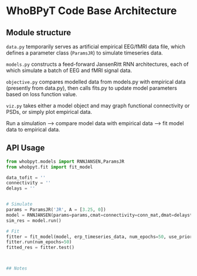 # WhoBPyT Code Base Architecture


## Module structure

`data.py` temporarily serves as artificial empirical EEG/fMRI data file, which defines a parameter class (`ParamsJR`) to simulate timeseries data.  

`models.py` constructs a feed-forward JansenRitt RNN architectures, each of which simulate a batch of EEG and fMRI signal data.  

`objective.py` compares modelled data from models.py with empirical data (presently from data.py), then calls fits.py to update model parameters based on loss function value.  

`viz.py` takes either a model object and may graph functional connectivity or PSDs, or simply plot empirical data.


Run a simulation --> compare model data with empirical data --> fit model data to empirical data.



## API Usage

```python
from whobpyt.models import RNNJANSEN,ParamsJR 
from whobpyt.fit import fit_model

data_tofit = ''
connectivity = ''  
delays = '' 


# Simulate
params = ParamsJR('JR', A = [3.25, 0])
model = RNNJANSEN(params=params,cmat=connectivity=conn_mat,dmat=delayst))
sim_res = model.run()

# Fit
fitter = fit_model(model, erp_timeseries_data, num_epochs=50, use_priors=0)
fitter.run(num_epochs=50)
fitted_res = fitter.test()



## Notes




